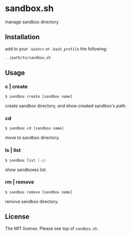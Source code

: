 # sandbox.sh

manage sandbox directory

## Installation

add to your `.bashrc` or `.bash_profile` the following:

```sh
. /path/to/sandbox.sh
```

## Usage

### c | create

```sh
$ sandbox create [sandbox name]
```

create sandbox directory, and show created sandbox's path.

### cd

```sh
$ sandbox cd [sandbox name]
```

move to sandbox directory.

### ls | list

```sh
$ sandbox list [-p]
```

show sandboxes list.

### rm | remove

```sh
$ sandbox remove [sandbox name]
```

remove sandbox directory.

## License

The MIT license. Please see top of `sandbox.sh`.
